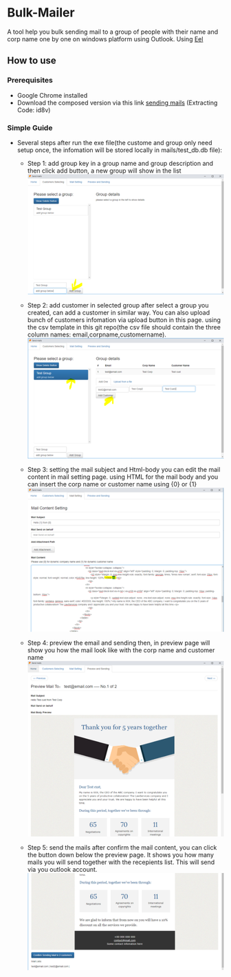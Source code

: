 # Bulk-Mailer
A tool help you bulk sending mail to a group of people with their name and corp name one by one on windows platform using Outlook.
Using [Eel](https://github.com/ChrisKnott/Eel)

## How to use

### Prerequisites
- Google Chrome installed
- Download the composed version via this link [sending mails](https://pan.baidu.com/s/1XxpmxcbXk7ru4idzaHSjIQ) (Extracting Code: id8v)


### Simple Guide
- Several steps after run the exe file(the custome and group only need setup once, the infomation will be stored locally in mails/test_db.db file):
  
  - Step 1: add group
  key in a group name and group description and then click add button, a new group will show in the list
  ![add group](screeshots%20for%20readme/add%20group.PNG)
 

  - Step 2: add customer in selected group
  after select a group you created, can add a customer in similar way. You can also upload bunch of customers infomation via upload button in this page. using the csv template in this git repo(the csv file should contain the three column names: email,corpname,customername).
  ![add customer](screeshots%20for%20readme/add%20customers%20in%20selected%20group.PNG) 
 

  - Step 3: setting the mail subject and Html-body
  you can edit the mail content in mail setting page. using HTML for the mail body and you can insert the  corp name or customer name using {0} or {1}
   ![edit mail](screeshots%20for%20readme/edit%20mail.PNG)
  
 
  - Step 4:  preview the email and sending
  then, in preview page will show you how the mail look like with the corp name and customer name
   ![edit mail](screeshots%20for%20readme/preview.PNG)


  - Step 5: send the mails
  after confirm the mail content, you can click the button down below the preview page. It shows you how many mails you will send together with the recepients list. This will send via you outlook account.
  ![edit mail](screeshots%20for%20readme/send.PNG)

